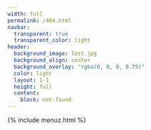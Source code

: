```yaml
---
width: full
permalink: /404.html
navbar:
  transparent: true
  transparent_color: light
header:
  background_image: lost.jpg
  background_align: center
  background_overlay: "rgba(0, 0, 0, 0.75)"
  color: light
  layout: 1-1
  height: full
  content:
    block: not-found
---
```

{% include menuz.html %}